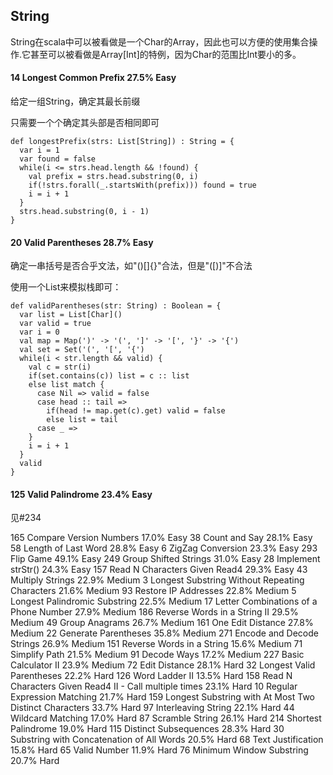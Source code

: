 ## String

String在scala中可以被看做是一个Char的Array，因此也可以方便的使用集合操作.它甚至可以被看做是Array[Int]的特例，因为Char的范围比Int要小的多。

#### 14	Longest Common Prefix	27.5%	Easy
给定一组String，确定其最长前缀

只需要一个个确定其头部是否相同即可

	def longestPrefix(strs: List[String]) : String = {
	  var i = 1
	  var found = false
	  while(i <= strs.head.length && !found) {
	    val prefix = strs.head.substring(0, i)
	    if(!strs.forall(_.startsWith(prefix))) found = true
	    i = i + 1
	  }
	  strs.head.substring(0, i - 1)
	}


#### 20	Valid Parentheses	28.7%	Easy
确定一串括号是否合乎文法，如"()[]{}"合法，但是"([)]"不合法

使用一个List来模拟栈即可：

	def validParentheses(str: String) : Boolean = {
	  var list = List[Char]()
	  var valid = true
	  var i = 0
	  val map = Map(')' -> '(', ']' -> '[', '}' -> '{')
	  val set = Set('(', '[', '{')
	  while(i < str.length && valid) {
	    val c = str(i)
	    if(set.contains(c)) list = c :: list
	    else list match {
	      case Nil => valid = false
	      case head :: tail =>
	        if(head != map.get(c).get) valid = false
	        else list = tail
	      case _ =>
	    }
	    i = i + 1
	  }
	  valid
	}


#### 125	Valid Palindrome	23.4%	Easy
见#234




165	Compare Version Numbers	17.0%	Easy
38	Count and Say	28.1%	Easy
58	Length of Last Word	28.8%	Easy
6	ZigZag Conversion	23.3%	Easy
293	Flip Game 	49.1%	Easy
249	Group Shifted Strings 	31.0%	Easy
28	Implement strStr()	24.3%	Easy
157	Read N Characters Given Read4 	29.3%	Easy
43	Multiply Strings	22.9%	Medium
3	Longest Substring Without Repeating Characters	21.6%	Medium
93	Restore IP Addresses	22.8%	Medium
5	Longest Palindromic Substring	22.5%	Medium
17	Letter Combinations of a Phone Number	27.9%	Medium
186	Reverse Words in a String II 	29.5%	Medium
49	Group Anagrams	26.7%	Medium
161	One Edit Distance 	27.8%	Medium
22	Generate Parentheses	35.8%	Medium
271	Encode and Decode Strings 	26.9%	Medium
151	Reverse Words in a String	15.6%	Medium
71	Simplify Path	21.5%	Medium
91	Decode Ways	17.2%	Medium
227	Basic Calculator II	23.9%	Medium
72	Edit Distance	28.1%	Hard
32	Longest Valid Parentheses	22.2%	Hard
126	Word Ladder II	13.5%	Hard
158	Read N Characters Given Read4 II - Call multiple times 	23.1%	Hard
10	Regular Expression Matching	21.7%	Hard
159	Longest Substring with At Most Two Distinct Characters 	33.7%	Hard
97	Interleaving String	22.1%	Hard
44	Wildcard Matching	17.0%	Hard
87	Scramble String	26.1%	Hard
214	Shortest Palindrome	19.0%	Hard
115	Distinct Subsequences	28.3%	Hard
30	Substring with Concatenation of All Words	20.5%	Hard
68	Text Justification	15.8%	Hard
65	Valid Number	11.9%	Hard
76	Minimum Window Substring	20.7%	Hard



